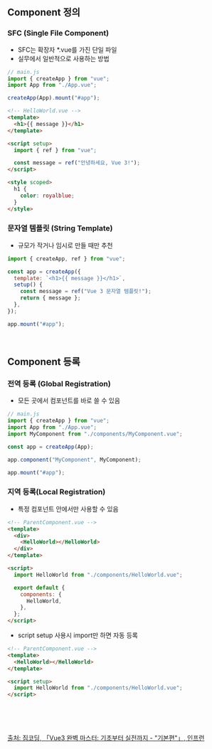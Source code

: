 <br />

## Component 정의

### SFC (Single File Component)

- SFC는 확장자 \*.vue를 가진 단일 파일
- 실무에서 일반적으로 사용하는 방법

```jsx
// main.js
import { createApp } from "vue";
import App from "./App.vue";

createApp(App).mount("#app");
```

```html
<!-- HelloWorld.vue -->
<template>
  <h1>{{ message }}</h1>
</template>

<script setup>
  import { ref } from "vue";

  const message = ref("안녕하세요, Vue 3!");
</script>

<style scoped>
  h1 {
    color: royalblue;
  }
</style>
```

<p></p>

### 문자열 템플릿 (String Template)

- 규모가 작거나 임시로 만들 때만 추천

```jsx
import { createApp, ref } from "vue";

const app = createApp({
  template: `<h1>{{ message }}</h1>`,
  setup() {
    const message = ref("Vue 3 문자열 템플릿!");
    return { message };
  },
});

app.mount("#app");
```

<br />

## Component 등록

### 전역 등록 (Global Registration)

- 모든 곳에서 컴포넌트를 바로 쓸 수 있음

```jsx
// main.js
import { createApp } from "vue";
import App from "./App.vue";
import MyComponent from "./components/MyComponent.vue";

const app = createApp(App);

app.component("MyComponent", MyComponent);

app.mount("#app");
```

<p></p>

### 지역 등록(Local Registration)

- 특정 컴포넌트 안에서만 사용할 수 있음

```html
<!-- ParentComponent.vue -->
<template>
  <div>
    <HelloWorld></HelloWorld>
  </div>
</template>

<script>
  import HelloWorld from "./components/HelloWorld.vue";

  export default {
    components: {
      HelloWorld,
    },
  };
</script>
```

- script setup 사용시 import만 하면 자동 등록

```html
<!-- ParentComponent.vue -->
<template>
  <HelloWorld></HelloWorld>
</template>

<script setup>
  import HelloWorld from "./components/HelloWorld.vue";
</script>
```

<br />
<br />
<br />

[출처: 짐코딩, 「Vue3 완벽 마스터: 기초부터 실전까지 - "기본편"」, 인프런](https://www.inflearn.com/course/vue-%EC%99%84%EB%B2%BD-%EA%B8%B0%EB%B3%B8)

<br />
